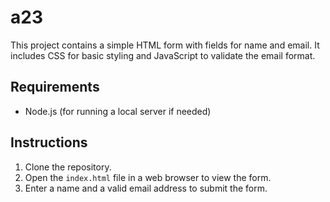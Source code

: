 # a23

This project contains a simple HTML form with fields for name and email. It includes CSS for basic styling and JavaScript to validate the email format.

## Requirements

- Node.js (for running a local server if needed)

## Instructions

1. Clone the repository.
2. Open the `index.html` file in a web browser to view the form.
3. Enter a name and a valid email address to submit the form.
